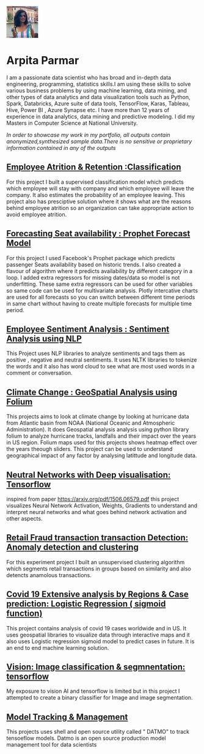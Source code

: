 
![](/images/githubprofile.jpeg) 

# Arpita Parmar

I am a passionate data scientist who has broad and in-depth data engineering, programming, statistics skills.I am using these skills to solve various business problems by using machine learning, data mining, and other types of data analytics and data visualization tools such as Python, Spark, Databricks, Azure suite of data tools, TensorFlow, Karas, Tableau, Hive, Power BI , Azure Synapse etc. 
I have more than 12 years of experience in data analytics, data mining and predictive modeling. I did my Masters in Computer Science at National University.

*In order to showcase my work in my portfolio, all outputs contain anonymized,synthesized sample data.There is no sensitive or proprietary information contained in any of the outputs*

## [Employee Atrition & Retention :Classification]()

For this project I built a supervised classification model which predicts which employee will stay with company and which employee will leave the company. It also estimates the probability of an employee leaving. This project also has presciptive solution where it shows what are the reasons behind employee atrition so an organization can take appropriate action to avoid employee atrition. 

## [Forecasting Seat availability : Prophet Forecast Model](https://github.com/ArpitaisAn0maly/Machine-Learning-Forecasting)

For this project I used Facebook's Prophet package which predicts passenger Seats availability based on historic trends. I also created a flavour of algorithm where it predicts availability by different category in a loop. I added extra regressors for missing dates/data so model is not underfitting. These same extra regressors can be used for other variables so same code can be used for multivariate analysis. Plotly intercative charts are used for all forecasts so you can switch between different time periods in same chart without having to create multiple forecasts for multiple time period.

## [Employee Sentiment Analysis : Sentiment Analysis using NLP](https://github.com/ArpitaisAn0maly/SentimentAnalysis)

This Project uses NLP libraries to analyze sentiments and tags them as positive , negative and neutral sentiments. It uses NLTK libraries to tokenize the words and it also has word cloud to see what are most used words in a comment or conversation.

## [Climate Change : GeoSpatial Analysis using Folium](https://github.com/ArpitaisAn0maly/GeospatialAnalysis_Folium)

This projects aims to look at climate change by looking at hurricane data from Atlantic basin from NOAA (National Oceanic and Atmospheric Administration). It does Geospatial analysis analysis using python library folium to analyze hurricane tracks, landfalls and their impact over the years in US region. Folium maps used for this projects shows heatmap effect over the years theough sliders. This project can be used to understand geographical impact of any factor by analysing latittude and longitude data. 

## [Neutral Networks with Deep visualisation: Tensorflow](https://github.com/ArpitaisAn0maly/Vision_Deep_Learning_Visulisation)

inspired from paper https://arxiv.org/pdf/1506.06579.pdf this project visualizes Neural Network Activation, Weights, Gradients to understand and interpret neural networks and what goes behind network activation and other aspects.


## [Retail Fraud transaction transaction Detection: Anomaly detection and clustering](https://github.com/ArpitaisAn0maly/Machine-Learning-AnomalyDetection)

For this experiment project I built an unsupervised clustering algorithm which segments retail transactions in groups based on similarity and also detencts anamolous transactions.

## [Covid 19 Extensive analysis by Regions & Case prediction: Logistic Regression ( sigmoid function)](https://github.com/ArpitaisAn0maly/Machine-Learning-Covid19)

This project contains analysis of covid 19 cases worldwide and in US. It uses geospatial libraries to visualize data through interactive maps and it also uses Logistic regression sigmoid model to predict cases in future. It is an end to end machine learning solution.

## [Vision: Image classification & segmnentation: tensorflow](https://github.com/ArpitaisAn0maly/Vision-Cnn_Segmentation)

My exposure to vision AI and tensorflow is limited but in this project I attempted to create a binary classifier for Image and image segmentation.

## [Model Tracking & Management ](https://github.com/ArpitaisAn0maly/Vision-Deep-Learning-Model-Tracking)

This projects uses shell and open source utility called " DATMO" to track tensoeflow models. Datmo is an open source production model management tool for data scientists








<!---
ArpitaisAn0maly/ArpitaisAn0maly is a ✨ special ✨ repository because its `README.md` (this file) appears on your GitHub profile.
You can click the Preview link to take a look at your changes.
--->
